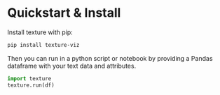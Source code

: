 # Quickstart & Install

Install texture with pip:

```bash
pip install texture-viz
```

Then you can run in a python script or notebook by providing a Pandas dataframe with your text data and attributes.

```python
import texture
texture.run(df)
```
